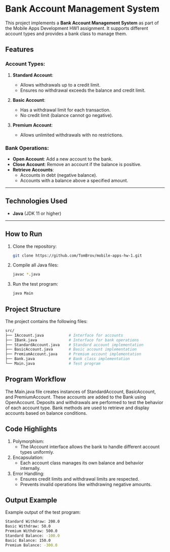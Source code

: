 # **Bank Account Management System**

This project implements a **Bank Account Management System** as part of the Mobile Apps Development HW1 assignment. It supports different account types and provides a bank class to manage them.

## **Features**
### Account Types:
1. **Standard Account**:
    - Allows withdrawals up to a credit limit.
    - Ensures no withdrawal exceeds the balance and credit limit.

2. **Basic Account**:
    - Has a withdrawal limit for each transaction.
    - No credit limit (balance cannot go negative).

3. **Premium Account**:
    - Allows unlimited withdrawals with no restrictions.

### Bank Operations:
- **Open Account**: Add a new account to the bank.
- **Close Account**: Remove an account if the balance is positive.
- **Retrieve Accounts**:
    - Accounts in debt (negative balance).
    - Accounts with a balance above a specified amount.

---

## **Technologies Used**
- **Java** (JDK 11 or higher)

---

## **How to Run**
1. Clone the repository:
   ```bash
   git clone https://github.com/TomBrov/mobile-apps-hw-1.git
    ```
2. Compile all Java files:
    ```bash
    javac *.java
     ```
3. Run the test program:
    ```bash
    java Main
    ```

## **Project Structure**
The project contains the following files:
```bash
src/
├── IAccount.java           # Interface for accounts
├── IBank.java              # Interface for bank operations
├── StandardAccount.java    # Standard account implementation
├── BasicAccount.java       # Basic account implementation
├── PremiumAccount.java     # Premium account implementation
├── Bank.java               # Bank class implementation
└── Main.java               # Test program
   ```

## **Program Workflow**
The Main.java file creates instances of StandardAccount, BasicAccount, and PremiumAccount.
These accounts are added to the Bank using OpenAccount.
Deposits and withdrawals are performed to test the behavior of each account type.
Bank methods are used to retrieve and display accounts based on balance conditions.


## **Code Highlights**
1. Polymorphism:
   - The IAccount interface allows the bank to handle different account types uniformly.
2. Encapsulation:
   - Each account class manages its own balance and behavior internally.
3. Error Handling: 
   - Ensures credit limits and withdrawal limits are respected.
   - Prevents invalid operations like withdrawing negative amounts.

## **Output Example**
Example output of the test program:
```bash
Standard Withdraw: 200.0
Basic Withdraw: 50.0
Premium Withdraw: 500.0
Standard Balance: -100.0
Basic Balance: 150.0
Premium Balance: -300.0
```